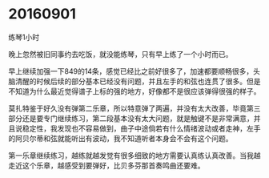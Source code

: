 # 20160901

练琴1小时

晚上忽然被旧同事约去吃饭，就没能练琴，只有早上练了一个小时而已。

早上继续加强一下849的14条，感觉已经比之前好很多了，加速都要顺畅很多，头脑清醒的时候后续的部分基本已经没有问题，并且左手的和弦也连贯了很多。但是不知道为什么最近觉得谱子上标的强的地方，好像都不是很应该弹得很强的样子。

莫扎特鉴于好久没有弹第二乐章，所以特意弹了两遍，并没有太大改善，毕竟第三部分还是要专门继续练习，第二段基本没有太大问题，就是触键不是非常满意，并且说稳定性，我发现也不容易做到，曲子中途倘若有什么情绪波动或者走神，左手的阿贝尔蒂和弦就能听出有波动，我不知道听者本身会不会有这个问题。

第一乐章继续练习，越练就越发觉有很多细致的地方需要认真练认真改善。当我越走近这个乐章，越感受到要弹好，比贝多芬那首奏鸣曲还要难。
